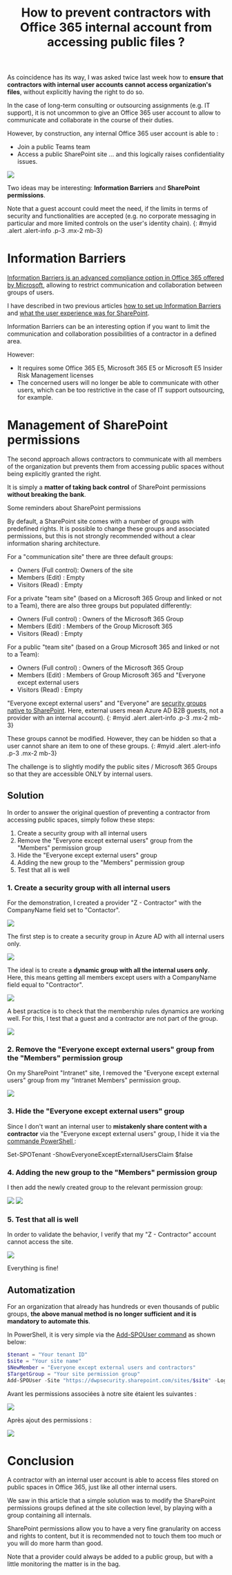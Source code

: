 ﻿---
title: "How to prevent contractors with Office 365 internal account from accessing public files ?"
subtitle:
excerpt: In the case of long-term consulting or outsourcing assignments (e.g. IT support), it is not uncommon to give an Office 365 user account to allow to communicate and collaborate in the course of their duties. 
tags:
  - Microsoft 365
  - SharePoint Online
  - External sharing
header_img : "./assets/img/posts/2021-09-16_PreventContractorsToAccessPublicFiles_0.jpg"
---


As coincidence has its way, I was asked twice last week how to **ensure that contractors with internal user accounts cannot access organization's files**, without explicitly having the right to do so. 

In the case of long-term consulting or outsourcing assignments (e.g. IT support), it is not uncommon to give an Office 365 user account to allow to communicate and collaborate in the course of their duties. 

However, by construction, any internal Office 365 user account is able to : 
- Join a public Teams team 
- Access a public SharePoint site
... and this logically raises confidentiality issues. 

<img src="https://thijoubert.github.io/assets/img/posts/2021-09-16_PreventContractorsToAccessPublicFiles_1.png" >

Two ideas may be interesting: **Information Barriers** and **SharePoint permissions**. 

Note that a guest account could meet the need, if the limits in terms of security and functionalities are accepted (e.g. no corporate messaging in particular and more limited controls on the user's identity chain).
{: #myid .alert .alert-info .p-3 .mx-2 mb-3}


# Information Barriers 

[Information Barriers is an advanced compliance option in Office 365 offered by Microsoft](https://docs.microsoft.com/en-us/microsoftteams/information-barriers-in-teams), allowing to restrict communication and collaboration between groups of users.

I have described in two previous articles [how to set up Information Barriers](https://www.thijoubert.com/2021-07/InformationBarriers-Feedback-from-the-field-1-2/) and [what the user experience was for SharePoint](https://www.thijoubert.com/2021-08/InformationBarriers-OneDrive/). 

Information Barriers can be an interesting option if you want to limit the communication and collaboration possibilities of a contractor in a defined area.

However: 
- It requires some Office 365 E5, Microsoft 365 E5 or Microsoft E5 Insider Risk Management licenses
- The concerned users will no longer be able to communicate with other users, which can be too restrictive in the case of IT support outsourcing, for example.



# Management of SharePoint permissions

The second approach allows contractors to communicate with all members of the organization but prevents them from accessing public spaces without being explicitly granted the right. 

It is simply a **matter of taking back control** of SharePoint permissions **without breaking the bank**.

Some reminders about SharePoint permissions

By default, a SharePoint site comes with a number of groups with predefined rights. It is possible to change these groups and associated permissions, but this is not strongly recommended without a clear information sharing architecture. 


For a "communication site" there are three default groups: 
- Owners (Full control): Owners of the site
- Members (Edit) : Empty
- Visitors (Read) : Empty

For a private "team site" (based on a Microsoft 365 Group and linked or not to a Team), there are also three groups but populated differently: 
- Owners (Full control) : Owners of the Microsoft 365 Group
- Members (Edit) : Members of the Group Microsoft 365
- Visitors (Read) : Empty


For a public "team site" (based on a Group Microsoft 365 and linked or not to a Team): 
- Owners (Full control) : Owners of the Microsoft 365 Group
- Members (Edit) : Members of Group Microsoft 365 and "Everyone except external users
- Visitors (Read) : Empty

"Everyone except external users" and "Everyone" are [security groups native to SharePoint](https://docs.microsoft.com/en-US/office365/troubleshoot/access-management/grant-everyone-claim-to-external-users). Here, external users mean Azure AD B2B guests, not a provider with an internal account). 
{: #myid .alert .alert-info .p-3 .mx-2 mb-3}

These groups cannot be modified. However, they can be hidden so that a user cannot share an item to one of these groups. 
{: #myid .alert .alert-info .p-3 .mx-2 mb-3}

The challenge is to slightly modify the public sites / Microsoft 365 Groups so that they are accessible ONLY by internal users.


## Solution 

In order to answer the original question of preventing a contractor from accessing public spaces, simply follow these steps: 

1. Create a security group with all internal users
1. Remove the "Everyone except external users" group from the "Members" permission group
1. Hide the "Everyone except external users" group
1. Adding the new group to the "Members" permission group
1. Test that all is well


### 1. Create a security group with all internal users

For the demonstration, I created a provider "Z - Contractor" with the CompanyName field set to "Contactor". 

<img src="https://thijoubert.github.io/assets/img/posts/2021-09-16_PreventContractorsToAccessPublicFiles_2.png" >

The first step is to create a security group in Azure AD with all internal users only. 

<img src="https://thijoubert.github.io/assets/img/posts/2021-09-16_PreventContractorsToAccessPublicFiles_3.png" >

The ideal is to create a **dynamic group with all the internal users only**. Here, this means getting all members except users with a CompanyName field equal to "Contractor".  

<img src="https://thijoubert.github.io/assets/img/posts/2021-09-16_PreventContractorsToAccessPublicFiles_4.png" >

A best practice is to check that the membership rules dynamics are working well. For this, I test that a guest and a contractor are not part of the group. 

<img src="https://thijoubert.github.io/assets/img/posts/2021-09-16_PreventContractorsToAccessPublicFiles_5.png" >



### 2.  Remove the "Everyone except external users" group from the "Members" permission group

On my SharePoint "Intranet" site, I removed the "Everyone except external users" group from my "Intranet Members" permission group.

<img src="https://thijoubert.github.io/assets/img/posts/2021-09-16_PreventContractorsToAccessPublicFiles_6.png" >



### 3.  Hide the "Everyone except external users" group

Since I don't want an internal user to **mistakenly share content with a contractor** via the "Everyone except external users" group, I hide it via the [commande PowerShell ](https://docs.microsoft.com/en-us/powershell/module/sharepoint-online/set-spotenant?view=sharepoint-ps): 

Set-SPOTenant -ShowEveryoneExceptExternalUsersClaim $false



### 4.  Adding the new group to the "Members" permission group
I then add the newly created group to the relevant permission group:


<img src="https://thijoubert.github.io/assets/img/posts/2021-09-16_PreventContractorsToAccessPublicFiles_7.png" >

<img src="https://thijoubert.github.io/assets/img/posts/2021-09-16_PreventContractorsToAccessPublicFiles_8.png" >


### 5. Test that all is well
In order to validate the behavior, I verify that my "Z - Contractor" account cannot access the site.

<img src="https://thijoubert.github.io/assets/img/posts/2021-09-16_PreventContractorsToAccessPublicFiles_9.png" >

Everything is fine!



## Automatization
For an organization that already has hundreds or even thousands of public groups, **the above manual method is no longer sufficient and it is mandatory to automate this**. 

In PowerShell, it is very simple via the [Add-SPOUser command](https://docs.microsoft.com/en-us/powershell/module/sharepoint-online/set-spositegroup?view=sharepoint-ps) as shown below: 

```powershell
$tenant = "Your tenant ID"
$site = "Your site name"
$NewMember = "Everyone except external users and contractors"
$TargetGroup = "Your site permission group"
Add-SPOUser -Site "https://dwpsecurity.sharepoint.com/sites/$site" -LoginName $NewMember -Group $TargetGroup 
```

Avant les permissions associées à notre site étaient les suivantes : 

<img src="https://thijoubert.github.io/assets/img/posts/2021-09-16_PreventContractorsToAccessPublicFiles_10.png" >

Après ajout des permissions : 

<img src="https://thijoubert.github.io/assets/img/posts/2021-09-16_PreventContractorsToAccessPublicFiles_11.png" >



# Conclusion

A contractor with an internal user account is able to access files stored on public spaces in Office 365, just like all other internal users. 

We saw in this article that a simple solution was to modify the SharePoint permissions groups defined at the site collection level, by playing with a group containing all internals.

SharePoint permissions allow you to have a very fine granularity on access and rights to content, but it is recommended not to touch them too much or you will do more harm than good.  

Note that a provider could always be added to a public group, but with a little monitoring the matter is in the bag.
